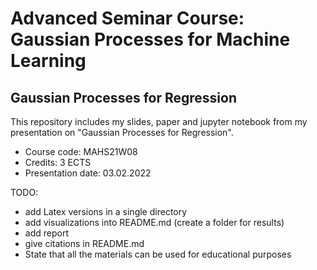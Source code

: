 # Advanced Seminar Course: Gaussian Processes for Machine Learning

## Gaussian Processes for Regression
This repository includes my slides, paper and jupyter notebook from my presentation on "Gaussian Processes for Regression".
- Course code: MAHS21W08
- Credits: 3 ECTS
- Presentation date: 03.02.2022





TODO:
- add Latex versions in a single directory
- add visualizations into README.md (create a folder for results)
- add report
- give citations in README.md
- State that all the materials can be used for educational purposes
